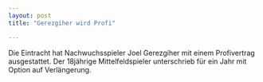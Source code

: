 ```yaml
---
layout: post
title: "Gerezgiher wird Profi"

---
```


Die Eintracht hat Nachwuchsspieler Joel Gerezgiher mit einem Profivertrag ausgestattet. Der 18jährige Mittelfeldspieler unterschrieb für ein Jahr mit Option auf Verlängerung.


